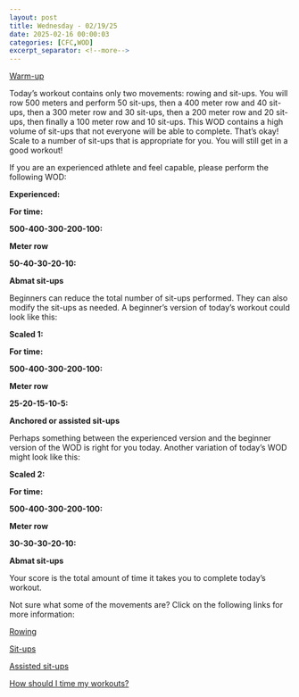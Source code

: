 ```yaml
---
layout: post
title: Wednesday - 02/19/25
date: 2025-02-16 00:00:03
categories: [CFC,WOD]
excerpt_separator: <!--more-->
---
```

[Warm-up](https://communityfitnessclub.wixsite.com/website/post/basic-full-body-warm-up)

Today’s workout contains only two movements: rowing and sit-ups. You will row 500 meters and perform 50 sit-ups, then a 400 meter row and 40 sit-ups, then a 300 meter row and 30 sit-ups, then a 200 meter row and 20 sit-ups, then finally a 100 meter row and 10 sit-ups. This WOD contains a high volume of sit-ups that not everyone will be able to complete. That’s okay! Scale to a number of sit-ups that is appropriate for you. You will still get in a good workout!

If you are an experienced athlete and feel capable, please perform the following WOD:

**Experienced:**

**For time:**

**500-400-300-200-100:**

**Meter row**

**50-40-30-20-10:**

**Abmat sit-ups**
<!--more-->

Beginners can reduce the total number of sit-ups performed. They can also modify the sit-ups as needed. A beginner’s version of today’s workout could look like this:

**Scaled 1:**

**For time:**

**500-400-300-200-100:**

**Meter row**

**25-20-15-10-5:**

**Anchored or assisted sit-ups**

Perhaps something between the experienced version and the beginner version of the WOD is right for you today. Another variation of today’s WOD might look like this:

**Scaled 2:**

**For time:**

**500-400-300-200-100:**

**Meter row**

**30-30-30-20-10:**

**Abmat sit-ups**

Your score is the total amount of time it takes you to complete today’s workout. 

Not sure what some of the movements are? Click on the following links for more information:

[Rowing](https://communityfitnessclub.wixsite.com/website/post/rowing) 

[Sit-ups](https://communityfitnessclub.wixsite.com/website/post/sit-ups) 

[Assisted sit-ups](https://www.youtube.com/watch?v=q4ap_8wpaF8)  

[How should I time my workouts?](https://communityfitnessclub.wixsite.com/website/post/how-should-i-time-my-workouts)
